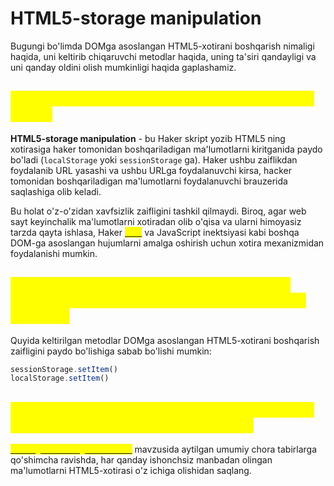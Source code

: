 # HTML5-storage manipulation

Bugungi bo'limda DOMga asoslangan HTML5-xotirani boshqarish nimaligi haqida, uni keltirib chiqaruvchi metodlar haqida, uning ta'siri qandayligi va uni qanday oldini olish mumkinligi haqida gaplashamiz.

## <mark style="color:yellow;">DOMga asoslangan HTML5-xotirani boshqarish nima ?</mark> <a href="#dom-ga-asoslangan-html5-storage-manipulation-nima" id="dom-ga-asoslangan-html5-storage-manipulation-nima"></a>

**HTML5-storage manipulation** - bu Haker skript yozib HTML5 ning xotirasiga haker tomonidan boshqariladigan ma'lumotlarni kiritganida paydo bo'ladi (`localStorage` yoki `sessionStorage` ga). Haker ushbu zaiflikdan foydalanib URL yasashi va ushbu URLga foydalanuvchi kirsa, hacker tomonidan boshqariladigan ma'lumotlarni foydalanuvchi brauzerida saqlashiga olib keladi.

Bu holat o'z-o'zidan xavfsizlik zaifligini tashkil qilmaydi. Biroq, agar web sayt keyinchalik ma'lumotlarni xotiradan olib o'qisa va ularni himoyasiz tarzda qayta ishlasa, Haker [<mark style="color:yellow;">XSS</mark>](broken-reference) va JavaScript inektsiyasi kabi boshqa DOM-ga asoslangan hujumlarni amalga oshirish uchun xotira mexanizmidan foydalanishi mumkin.

## <mark style="color:yellow;">Qaysi metodlar DOMga asoslangan HTML5-xotirani boshqarish zaifligini keltirib chiqarishi mumkin?</mark> <a href="#qaysi-sink-lar-dom-ga-asoslangan-html5-storage-manipulation-ga-asos-bolishi-mumkin" id="qaysi-sink-lar-dom-ga-asoslangan-html5-storage-manipulation-ga-asos-bolishi-mumkin"></a>

Quyida keltirilgan metodlar DOMga asoslangan HTML5-xotirani boshqarish zaifligini paydo bo'lishiga sabab bo'lishi mumkin:

```javascript
sessionStorage.setItem()
localStorage.setItem()
```

## <mark style="color:yellow;">DOMga asoslangan HTML5-xotirani boshqarish zaifligini qanday oldini olish mumkin ?</mark> <a href="#qanday-qilib-dom-ga-asoslangan-html5-storage-manipulation-zaifliklarini-oldini-olish-mumkin" id="qanday-qilib-dom-ga-asoslangan-html5-storage-manipulation-zaifliklarini-oldini-olish-mumkin"></a>

<mark style="color:yellow;"></mark>[<mark style="color:yellow;">DOM-ga asoslangan zaifliklar</mark>](broken-reference) mavzusida aytilgan umumiy chora tabirlarga qo'shimcha ravishda, har qanday ishonchsiz manbadan olingan ma'lumotlarni HTML5-xotirasi o'z ichiga olishidan saqlang.
